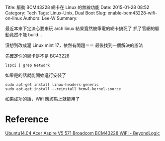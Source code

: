 Title: 驅動 BCM43228 網卡在 Linux 的無線功能
Date: 2015-01-28 08:52
Category: Tech
Tags: Linux-Unix, Dual Boot
Slug: enable-bcm43228-wifi-on-linux
Authors: Lee-W
Summary: 


最近本來下定決心要來玩 arch linux
結果竟然被筆電的網卡搞死了
抓了官網的驅動竟然不能 build...

沒想到改成灌 Linux mint 17，依然有問題＝＝
最後找到一個解決的辦法

<!--more-->

先確定你的網卡是不是 BC43228
```shell
lspci | grep Network
```

如果是的話就能開始進行安裝了
```shell
sudo apt-get install linux-headers-generic
sudo apt-get install --reinstall bcmwl-kernel-source
```
如果成功的話，Wifi 應該馬上就能用了

# Reference
[Ubuntu14.04 Acer Aspire V5 571 Broadcom BCM43228 WiFi - BeyondLogic](http://wiki.beyondlogic.org/index.php?title=Ubuntu14.04_Acer_Aspire_V5_571_Broadcom_BCM43228_WiFi)